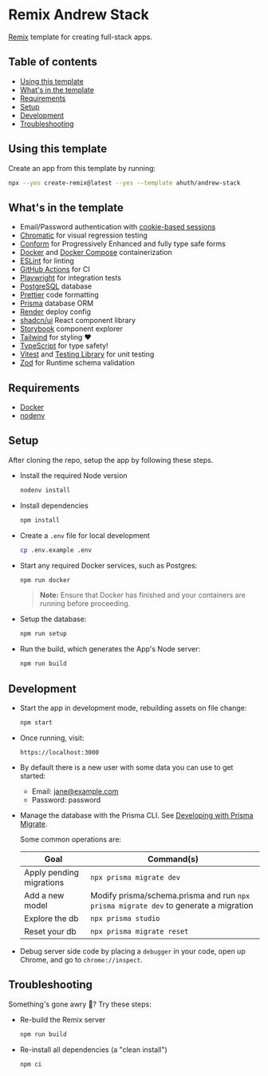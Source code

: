 # Remix Andrew Stack

<!-- DELETE-START -->
[Remix](https://remix.run) template for creating full-stack apps.
<!-- DELETE-END -->

## Table of contents

<!-- DELETE-START -->
- [Using this template](#using-this-template)
- [What's in the template](#what-s-in-the-template)<!-- DELETE-END -->
- [Requirements](#requirements)
- [Setup](#setup)
- [Development](#development)
- [Troubleshooting](#troubleshooting)

<!-- DELETE-START -->
## Using this template

Create an app from this template by running:

```sh
npx --yes create-remix@latest --yes --template ahuth/andrew-stack
```

## What's in the template

- Email/Password authentication with [cookie-based sessions](https://remix.run/docs/en/v1/api/remix#createcookiesessionstorage)
- [Chromatic](https://www.chromatic.com/) for visual regression testing
- [Conform](https://conform.guide/) for Progressively Enhanced and fully type safe forms
- [Docker](https://www.docker.com/) and [Docker Compose](https://docs.docker.com/compose/) containerization
- [ESLint](https://eslint.org) for linting
- [GitHub Actions](https://github.com/features/actions) for CI
- [Playwright](https://playwright.dev/) for integration tests
- [PostgreSQL](https://www.postgresql.org/) database
- [Prettier](https://prettier.io) code formatting
- [Prisma](https://prisma.io) database ORM
- [Render](https://render.com) deploy config
- [shadcn/ui](https://ui.shadcn.com/) React component library
- [Storybook](https://storybook.js.org/) component explorer
- [Tailwind](https://tailwindcss.com/) for styling ❤️
- [TypeScript](https://typescriptlang.org) for type safety!
- [Vitest](https://vitest.dev) and [Testing Library](https://testing-library.com) for unit testing
- [Zod](https://zod.dev/) for Runtime schema validation
<!-- DELETE-END -->

## Requirements

- [Docker](https://www.docker.com/)
- [nodenv](https://github.com/nodenv/nodenv)

## Setup

After cloning the repo, setup the app by following these steps.

- Install the required Node version

  ```sh
  nodenv install
  ```

- Install dependencies

  ```sh
  npm install
  ```

- Create a `.env` file for local development

  ```sh
  cp .env.example .env
  ```

- Start any required Docker services, such as Postgres:

  ```sh
  npm run docker
  ```

  > **Note:** Ensure that Docker has finished and your containers are running before proceeding.

- Setup the database:

  ```sh
  npm run setup
  ```

- Run the build, which generates the App's Node server:

  ```sh
  npm run build
  ```

## Development

- Start the app in development mode, rebuilding assets on file change:

  ```sh
  npm start
  ```

- Once running, visit:

  ```
  https://localhost:3000
  ```

- By default there is a new user with some data you can use to get started:
  - Email: jane@example.com
  - Password: password

- Manage the database with the Prisma CLI. See [Developing with Prisma Migrate](https://www.prisma.io/docs/guides/database/developing-with-prisma-migrate).

  Some common operations are:

  | Goal | Command(s) |
  | ---- | ---------- |
  | Apply pending migrations | `npx prisma migrate dev` |
  | Add a new model | Modify prisma/schema.prisma and run `npx prisma migrate dev` to generate a migration |
  | Explore the db | `npx prisma studio` |
  | Reset your db | `npx prisma migrate reset` |

- Debug server side code by placing a `debugger` in your code, open up Chrome, and go to `chrome://inspect`.

## Troubleshooting

Something's gone awry 🤨? Try these steps:

- Re-build the Remix server

  ```sh
  npm run build
  ```

- Re-install all dependencies (a "clean install")

  ```sh
  npm ci
  ```
